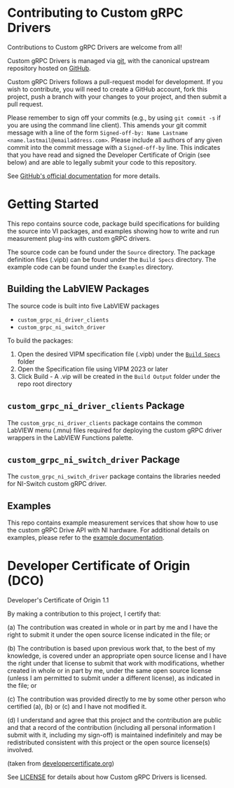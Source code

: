 # Contributing to Custom gRPC Drivers

Contributions to Custom gRPC Drivers are welcome from all!

Custom gRPC Drivers is managed via [git](https://git-scm.com), with the canonical upstream
repository hosted on [GitHub](https://github.com/ni/custom-grpc-drivers).

Custom gRPC Drivers follows a pull-request model for development.  If you wish to
contribute, you will need to create a GitHub account, fork this project, push a
branch with your changes to your project, and then submit a pull request.

Please remember to sign off your commits (e.g., by using `git commit -s` if you
are using the command line client). This amends your git commit message with a line
of the form `Signed-off-by: Name Lastname <name.lastmail@emailaddress.com>`. Please
include all authors of any given commit into the commit message with a
`Signed-off-by` line. This indicates that you have read and signed the Developer
Certificate of Origin (see below) and are able to legally submit your code to
this repository.

See [GitHub's official documentation](https://help.github.com/articles/using-pull-requests/) for more details.

# Getting Started

This repo contains source code, package build specifications for building the source into VI packages, and examples showing how to write and run measurement plug-ins with custom gRPC drivers.

The source code can be found under the `Source` directory. The package definition files (.vipb) can be found under the `Build Specs` directory. The example code can be found under the `Examples` directory.

## Building the LabVIEW Packages

The source code is built into five LabVIEW packages

* `custom_grpc_ni_driver_clients`
* `custom_grpc_ni_switch_driver`

To build the packages:

1. Open the desired VIPM specification file (.vipb) under the [`Build Specs`](https://github.com/ni/custom-grpc-drivers/tree/main/Build%20Specs) folder
2. Open the Specification file using VIPM 2023 or later
3. Click Build - A .vip will be created in the `Build Output` folder under the repo root directory

## `custom_grpc_ni_driver_clients` Package

The `custom_grpc_ni_driver_clients` package contains the common LabVIEW menu (.mnu) files required for deploying the custom gRPC driver wrappers in the LabVIEW Functions palette.

## `custom_grpc_ni_switch_driver` Package

The `custom_grpc_ni_switch_driver` package contains the libraries needed for NI-Switch custom gRPC driver.

## Examples

This repo contains example measurement services that show how to use the custom gRPC Drive API with NI hardware. For additional details on examples, please refer to the [example documentation](Examples/README.md).

# Developer Certificate of Origin (DCO)

   Developer's Certificate of Origin 1.1

   By making a contribution to this project, I certify that:

   (a) The contribution was created in whole or in part by me and I
       have the right to submit it under the open source license
       indicated in the file; or

   (b) The contribution is based upon previous work that, to the best
       of my knowledge, is covered under an appropriate open source
       license and I have the right under that license to submit that
       work with modifications, whether created in whole or in part
       by me, under the same open source license (unless I am
       permitted to submit under a different license), as indicated
       in the file; or

   (c) The contribution was provided directly to me by some other
       person who certified (a), (b) or (c) and I have not modified
       it.

   (d) I understand and agree that this project and the contribution
       are public and that a record of the contribution (including all
       personal information I submit with it, including my sign-off) is
       maintained indefinitely and may be redistributed consistent with
       this project or the open source license(s) involved.

(taken from [developercertificate.org](https://developercertificate.org/))

See [LICENSE](https://github.com/ni/custom-grpc-drivers/blob/main/LICENSE)
for details about how Custom gRPC Drivers is licensed.
